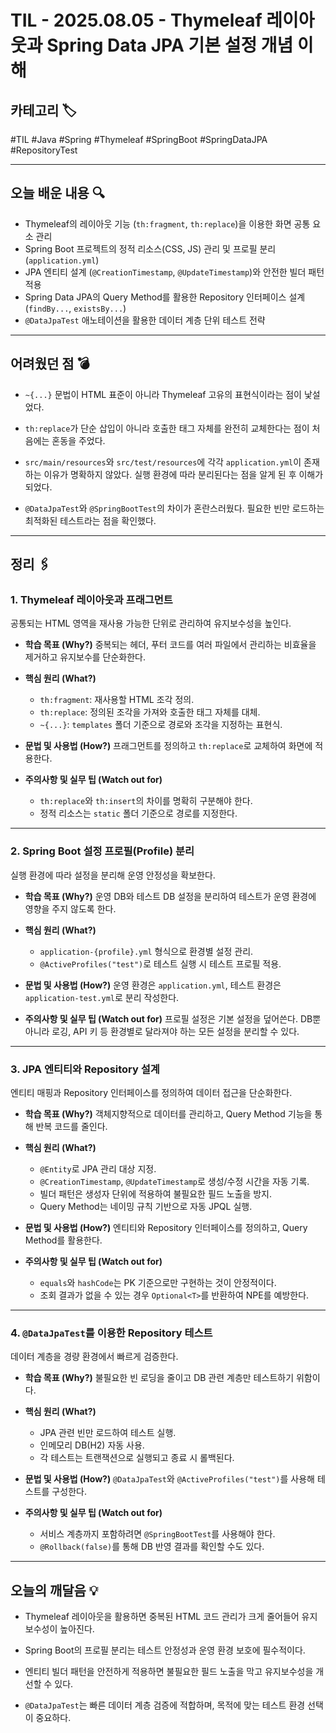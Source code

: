 # TIL - 2025.08.05 - Thymeleaf 레이아웃과 Spring Data JPA 기본 설정 개념 이해

## 카테고리 🏷️

#TIL #Java #Spring #Thymeleaf #SpringBoot #SpringDataJPA #RepositoryTest

---

## 오늘 배운 내용 🔍

* Thymeleaf의 레이아웃 기능 (`th:fragment`, `th:replace`)을 이용한 화면 공통 요소 관리
* Spring Boot 프로젝트의 정적 리소스(CSS, JS) 관리 및 프로필 분리 (`application.yml`)
* JPA 엔티티 설계 (`@CreationTimestamp`, `@UpdateTimestamp`)와 안전한 빌더 패턴 적용
* Spring Data JPA의 Query Method를 활용한 Repository 인터페이스 설계 (`findBy...`, `existsBy...`)
* `@DataJpaTest` 애노테이션을 활용한 데이터 계층 단위 테스트 전략

---

## 어려웠던 점 💣

* `~{...}` 문법이 HTML 표준이 아니라 Thymeleaf 고유의 표현식이라는 점이 낯설었다.

* `th:replace`가 단순 삽입이 아니라 호출한 태그 자체를 완전히 교체한다는 점이 처음에는 혼동을 주었다.

* `src/main/resources`와 `src/test/resources`에 각각 `application.yml`이 존재하는 이유가 명확하지 않았다. 실행 환경에 따라 분리된다는 점을 알게 된 후 이해가 되었다.

* `@DataJpaTest`와 `@SpringBootTest`의 차이가 혼란스러웠다. 필요한 빈만 로드하는 최적화된 테스트라는 점을 확인했다.

---

## 정리 🖇️

### 1. Thymeleaf 레이아웃과 프래그먼트

공통되는 HTML 영역을 재사용 가능한 단위로 관리하여 유지보수성을 높인다.

* **학습 목표 (Why?)**
  중복되는 헤더, 푸터 코드를 여러 파일에서 관리하는 비효율을 제거하고 유지보수를 단순화한다.

* **핵심 원리 (What?)**

    * `th:fragment`: 재사용할 HTML 조각 정의.
    * `th:replace`: 정의된 조각을 가져와 호출한 태그 자체를 대체.
    * `~{...}`: `templates` 폴더 기준으로 경로와 조각을 지정하는 표현식.

* **문법 및 사용법 (How?)**
  프래그먼트를 정의하고 `th:replace`로 교체하여 화면에 적용한다.

* **주의사항 및 실무 팁 (Watch out for)**

    * `th:replace`와 `th:insert`의 차이를 명확히 구분해야 한다.
    * 정적 리소스는 `static` 폴더 기준으로 경로를 지정한다.

---

### 2. Spring Boot 설정 프로필(Profile) 분리

실행 환경에 따라 설정을 분리해 운영 안정성을 확보한다.

* **학습 목표 (Why?)**
  운영 DB와 테스트 DB 설정을 분리하여 테스트가 운영 환경에 영향을 주지 않도록 한다.

* **핵심 원리 (What?)**

    * `application-{profile}.yml` 형식으로 환경별 설정 관리.
    * `@ActiveProfiles("test")`로 테스트 실행 시 테스트 프로필 적용.

* **문법 및 사용법 (How?)**
  운영 환경은 `application.yml`, 테스트 환경은 `application-test.yml`로 분리 작성한다.

* **주의사항 및 실무 팁 (Watch out for)**
  프로필 설정은 기본 설정을 덮어쓴다. DB뿐 아니라 로깅, API 키 등 환경별로 달라져야 하는 모든 설정을 분리할 수 있다.

---

### 3. JPA 엔티티와 Repository 설계

엔티티 매핑과 Repository 인터페이스를 정의하여 데이터 접근을 단순화한다.

* **학습 목표 (Why?)**
  객체지향적으로 데이터를 관리하고, Query Method 기능을 통해 반복 코드를 줄인다.

* **핵심 원리 (What?)**

    * `@Entity`로 JPA 관리 대상 지정.
    * `@CreationTimestamp`, `@UpdateTimestamp`로 생성/수정 시간을 자동 기록.
    * 빌더 패턴은 생성자 단위에 적용하여 불필요한 필드 노출을 방지.
    * Query Method는 네이밍 규칙 기반으로 자동 JPQL 실행.

* **문법 및 사용법 (How?)**
  엔티티와 Repository 인터페이스를 정의하고, Query Method를 활용한다.

* **주의사항 및 실무 팁 (Watch out for)**

    * `equals`와 `hashCode`는 PK 기준으로만 구현하는 것이 안정적이다.
    * 조회 결과가 없을 수 있는 경우 `Optional<T>`를 반환하여 NPE를 예방한다.

---

### 4. `@DataJpaTest`를 이용한 Repository 테스트

데이터 계층을 경량 환경에서 빠르게 검증한다.

* **학습 목표 (Why?)**
  불필요한 빈 로딩을 줄이고 DB 관련 계층만 테스트하기 위함이다.

* **핵심 원리 (What?)**

    * JPA 관련 빈만 로드하여 테스트 실행.
    * 인메모리 DB(H2) 자동 사용.
    * 각 테스트는 트랜잭션으로 실행되고 종료 시 롤백된다.

* **문법 및 사용법 (How?)**
  `@DataJpaTest`와 `@ActiveProfiles("test")`를 사용해 테스트를 구성한다.

* **주의사항 및 실무 팁 (Watch out for)**

    * 서비스 계층까지 포함하려면 `@SpringBootTest`를 사용해야 한다.
    * `@Rollback(false)`를 통해 DB 반영 결과를 확인할 수도 있다.

---

## 오늘의 깨달음 💡

* Thymeleaf 레이아웃을 활용하면 중복된 HTML 코드 관리가 크게 줄어들어 유지보수성이 높아진다.

* Spring Boot의 프로필 분리는 테스트 안정성과 운영 환경 보호에 필수적이다.

* 엔티티 빌더 패턴을 안전하게 적용하면 불필요한 필드 노출을 막고 유지보수성을 개선할 수 있다.

* `@DataJpaTest`는 빠른 데이터 계층 검증에 적합하며, 목적에 맞는 테스트 환경 선택이 중요하다.